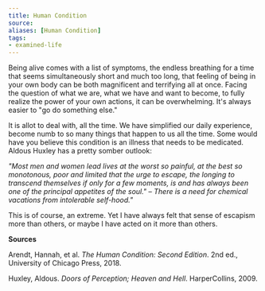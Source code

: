 ```yaml
---
title: Human Condition
source:
aliases: [Human Condition]
tags:
- examined-life
---
```


Being alive comes with a list of symptoms, the endless breathing for a time that seems simultaneously short and much too long, that feeling of being in your own body can be both magnificent and terrifying all at once. Facing the question of what we are, what we have and want to become, to fully realize the power of your own actions, it can be overwhelming. It's always easier to "go do something else."

It is allot to deal with, all the time. We have simplified our daily experience, become numb to so many things that happen to us all the time. Some would have you believe this condition is an illness that needs to be medicated. Aldous Huxley has a pretty somber outlook:

*"Most men and women lead lives at the worst so painful, at the best so monotonous, poor and limited that the urge to escape, the longing to transcend themselves if only for a few moments, is and has always been one of the principal appetites of the soul." – There is a need for chemical vacations from intolerable self-hood."*

This is of course, an extreme. Yet I have always felt that sense of escapism more than others, or maybe I have acted on it more than others.

**Sources**

Arendt, Hannah, et al. _The Human Condition: Second Edition_. 2nd ed., University of Chicago Press, 2018.

Huxley, Aldous. _Doors of Perception; Heaven and Hell_. HarperCollins, 2009.
